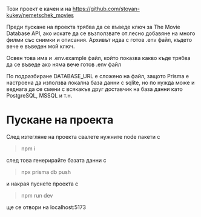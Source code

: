 Този проект е качен и на https://github.com/stoyan-kukev/nemetschek_movies

Преди пускане на проекта трябва да се въведе ключ за The Movie Database API, ако искате да се възползвате от лесно добавяне на много филми със снимки и описания. Архивът идва с готов .env файл, където вече е въведен мой ключ.

Освен това има и .env.example файл, който показва какво къде трябва да се въведе ако няма вече готов .env файл

По подразбиране DATABASE_URL е сложено на файл, защото Prisma е настроена да използва локална база данни с sqlite, но по нужда може и веднага да се смени с всякакъв друг доставчик на база данни като PostgreSQL, MSSQL и т.н.

# Пускане на проекта

След изтегляне на проекта свалете нужните node пакети с

> npm i

след това генерирайте базата данни с

> npx prisma db push

и накрая пуснете проекта с

> npm run dev

ще се отвори на localhost:5173
